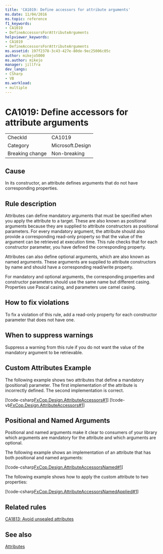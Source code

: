 ```yaml
---
title: 'CA1019: Define accessors for attribute arguments'
ms.date: 11/04/2016
ms.topic: reference
f1_keywords:
- CA1019
- DefineAccessorsForAttributeArguments
helpviewer_keywords:
- CA1019
- DefineAccessorsForAttributeArguments
ms.assetid: 197f2378-3c43-427e-80de-9ec25006c05c
author: mikejo5000
ms.author: mikejo
manager: jillfra
dev_langs:
- CSharp
- VB
ms.workload:
- multiple
---
```

# CA1019: Define accessors for attribute arguments

|||
|-|-|
|CheckId|CA1019|
|Category|Microsoft.Design|
|Breaking change|Non-breaking|

## Cause
In its constructor, an attribute defines arguments that do not have corresponding properties.

## Rule description
Attributes can define mandatory arguments that must be specified when you apply the attribute to a target. These are also known as positional arguments because they are supplied to attribute constructors as positional parameters. For every mandatory argument, the attribute should also provide a corresponding read-only property so that the value of the argument can be retrieved at execution time. This rule checks that for each constructor parameter, you have defined the corresponding property.

Attributes can also define optional arguments, which are also known as named arguments. These arguments are supplied to attribute constructors by name and should have a corresponding read/write property.

For mandatory and optional arguments, the corresponding properties and constructor parameters should use the same name but different casing. Properties use Pascal casing, and parameters use camel casing.

## How to fix violations
To fix a violation of this rule, add a read-only property for each constructor parameter that does not have one.

## When to suppress warnings
Suppress a warning from this rule if you do not want the value of the mandatory argument to be retrievable.

## Custom Attributes Example

The following example shows two attributes that define a mandatory (positional) parameter. The first implementation of the attribute is incorrectly defined. The second implementation is correct.

[!code-csharp[FxCop.Design.AttributeAccessors#1](../code-quality/codesnippet/CSharp/ca1019-define-accessors-for-attribute-arguments_1.cs)]
[!code-vb[FxCop.Design.AttributeAccessors#1](../code-quality/codesnippet/VisualBasic/ca1019-define-accessors-for-attribute-arguments_1.vb)]

## Positional and Named Arguments

Positional and named arguments make it clear to consumers of your library which arguments are mandatory for the attribute and which arguments are optional.

The following example shows an implementation of an attribute that has both positional and named arguments:

[!code-csharp[FxCop.Design.AttributeAccessorsNamed#1](../code-quality/codesnippet/CSharp/ca1019-define-accessors-for-attribute-arguments_2.cs)]

The following example shows how to apply the custom attribute to two properties:

[!code-csharp[FxCop.Design.AttributeAccessorsNamedApplied#1](../code-quality/codesnippet/CSharp/ca1019-define-accessors-for-attribute-arguments_3.cs)]

## Related rules
[CA1813: Avoid unsealed attributes](../code-quality/ca1813.md)

## See also
[Attributes](/dotnet/standard/design-guidelines/attributes)
